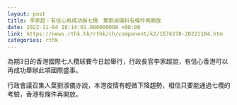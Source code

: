 ```yaml
---
layout: post
title: 李家超：有信心再成功辦七欖　葉劉淑儀料有條件再開放
date: 2022-11-04 18:14:01.000000000 +08:00
link: https://news.rthk.hk/rthk/ch/component/k2/1674278-20221104.htm
categories: rthk
---
```


為期3日的香港國際七人欖球賽今日起舉行，行政長官李家超說，有信心香港可以再成功舉辦此項國際盛事。 

行政會議召集人葉劉淑儀亦說，本港疫情有輕微下降趨勢，相信只要能通過七欖的考驗，香港有條件再開放。
